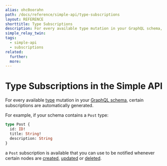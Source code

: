 ```yaml
---
alias: ohc0oorahn
path: /docs/reference/simple-api/type-subscriptions
layout: REFERENCE
shorttitle: Type Subscriptions
description: For every available type mutation in your GraphQL schema, certain subscriptions are automatically generated.
simple_relay_twin:
tags:
  - simple-api
  - subscriptions
related:
  further:
  more:
---
```


# Type Subscriptions in the Simple API

For every available [type](!alias-ij2choozae) mutation in your [GraphQL schema](!alias-ahwoh2fohj), certain subscriptions are automatically generated.

For example, if your schema contains a `Post` type:

```graphql
type Post {
  id: ID!
  title: String!
  description: String
}
```

a `Post` subscription is available that you can use to be notified whenever certain nodes are [created](!alias-oe8oqu8eis), [updated](!alias-ohmeta3pi4) or [deleted](!alias-bag3ouh2ii).

